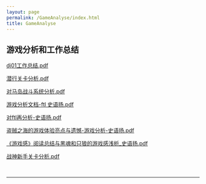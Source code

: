 ```yaml
---
layout: page
permalink: /GameAnalyse/index.html
title: GameAnalyse
---
```


## 游戏分析和工作总结

[dj01工作总结.pdf](https://github.com/ice-amber/ice-amber.github.io/files/12712458/dj01.pdf)

[潜行关卡分析.pdf](https://github.com/ice-amber/ice-amber.github.io/files/12712440/default.pdf)

[对马岛战斗系统分析.pdf](https://github.com/ice-amber/ice-amber.github.io/files/12712450/default.pdf)

[游戏分析文档-ftl 史语扬.pdf](https://github.com/ice-amber/ice-amber.github.io/files/12712453/-ftl.pdf)

[对ftl再分析-史语扬.pdf](https://github.com/ice-amber/ice-amber.github.io/files/12712461/ftl.-.pdf)

[盗贼之海的游戏体验亮点与遗憾-游戏分析-史语扬.pdf](https://github.com/ice-amber/ice-amber.github.io/files/12712460/-.-.pdf)

[《游戏感》阅读总结与黑魂和只狼的游戏感浅析_史语扬.pdf](https://github.com/ice-amber/ice-amber.github.io/files/12712456/_.pdf)

[战神新手关卡分析.pdf](https://github.com/ice-amber/ice-amber.github.io/files/12712454/default.pdf)




  <br>

---
  <br>
